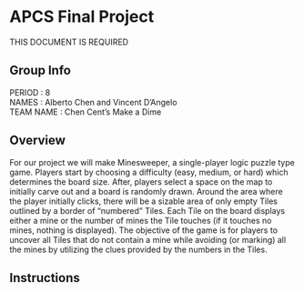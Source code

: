# APCS Final Project
THIS DOCUMENT IS REQUIRED
## Group Info
PERIOD : 8 <br>
NAMES : Alberto Chen and Vincent D’Angelo <br>
TEAM NAME : Chen Cent’s Make a Dime
## Overview
For our project we will make Minesweeper, a single-player logic puzzle type game. Players start by choosing a difficulty (easy, medium, or hard) which determines the board size. After, players select a space on the map to initially carve out and a board is randomly drawn. Around the area where the player initially clicks, there will be a sizable area of only empty Tiles outlined by a border of “numbered” Tiles. Each Tile on the board displays either a mine or the number of mines the Tile touches (if it touches no mines, nothing is displayed).  The objective of the game is for players to uncover all Tiles that do not contain a mine while avoiding (or marking) all the mines by utilizing the clues provided by the numbers in the Tiles.
## Instructions
